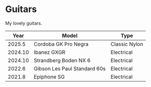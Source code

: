 # Guitars

My lovely guitars.

| Year    | Model                        | Type          |
| ------- | ---------------------------- | ------------- |
| 2025.5  | Cordoba GK Pro Negra         | Classic Nylon |
| 2024.10 | Ibanez GXGR                  | Electrical    |
| 2024.10 | Strandberg Boden NX 6        | Electrical    |
| 2022.6  | Gibson Les Paul Standard 60s | Electrical    |
| 2021.8  | Epiphone SG                  | Electrical    |
